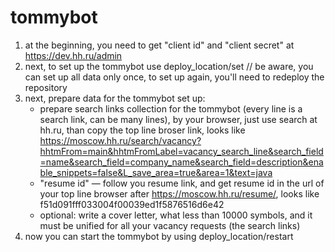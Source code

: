 # tommybot
1. at the beginning, you need to get "client id" and "client secret" at https://dev.hh.ru/admin
2. next, to set up the tommybot use deploy_location/set // be aware, you can set up all data only once, to set up again, you'll need to redeploy the repository
3. next, prepare data for the tommybot set up:
   - prepare search links collection for the tommybot (every line is a search link, can be many lines), by your browser, just use search at hh.ru, than copy the top line broser link, looks like https://moscow.hh.ru/search/vacancy?hhtmFrom=main&hhtmFromLabel=vacancy_search_line&search_field=name&search_field=company_name&search_field=description&enable_snippets=false&L_save_area=true&area=1&text=java
   - "resume id" — follow you resume link, and get resume id in the url of your top line browser after https://moscow.hh.ru/resume/, looks like f51d091fff033004f00039ed1f5876516d6e42
   - optional: write a cover letter, what less than 10000 symbols, and it must be unified for all your vacancy requests (the search links)
4. now you can start the tommybot by using deploy_location/restart
